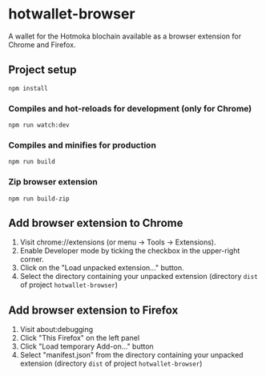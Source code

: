 # hotwallet-browser

A wallet for the Hotmoka blochain available as a browser extension for Chrome and Firefox. 

## Project setup
```
npm install
```

### Compiles and hot-reloads for development (only for Chrome)
```
npm run watch:dev
```

### Compiles and minifies for production
```
npm run build
```

### Zip browser extension
```
npm run build-zip
```

## Add browser extension to Chrome
1. Visit chrome://extensions (or menu -> Tools -> Extensions).
2. Enable Developer mode by ticking the checkbox in the upper-right corner.
3. Click on the "Load unpacked extension..." button.
4. Select the directory containing your unpacked extension (directory ```dist``` of project ```hotwallet-browser```)

## Add browser extension to Firefox
1. Visit about:debugging
2. Click "This Firefox" on the left panel
3. Click "Load temporary Add-on..." button
4. Select "manifest.json" from the directory containing your unpacked extension (directory ```dist``` of project ```hotwallet-browser```)
